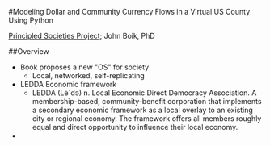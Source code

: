 #Modeling Dollar and Community Currency Flows in a Virtual US County Using Python

[Principled Societies Project](http://www.principledsocietiesproject.org/); John Boik, PhD

##Overview
-  Book proposes a new "OS" for society
    +  Local, networked, self-replicating
-  LEDDA Economic framework
    +  LEDDA (Lē´dǝ) n. Local Economic Direct Democracy Association. A membership-based, community-benefit corporation that implements a secondary economic framework as a local overlay to an existing city or regional economy. The framework offers all members roughly equal and direct opportunity to influence their local economy.
-  
